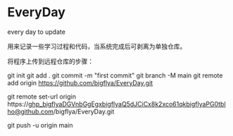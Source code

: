 # EveryDay
every day to update

用来记录一些学习过程和代码，当系统完成后可剥离为单独仓库。


将程序上传到远程仓库的步骤：


git init
git add .
git commit -m "first commit"
git branch -M main
git remote add origin https://github.com/bigflya/EveryDay.git


git remote set-url origin https://ghp_bigflyaDGVnbGgEgxbigflyaQ5dJCiCx8k2xco61qkbigflyaPG0tblho@github.com/bigflya/EveryDay.git


git push -u origin main
